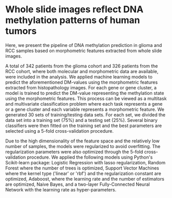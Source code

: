 # Whole slide images reflect DNA methylation patterns of human tumors

Here, we present the pipeline of DNA methylation prediction in glioma and RCC samples based on morphometric features extracted from whole slide images.

A total of 342 patients from the glioma cohort and 326 patients from the RCC cohort, where both molecular and morphometric data are available, were included in the analysis. We applied machine learning models to predict the aforementioned DM-values using the morphometric features extracted from histopathology images. For each gene or gene cluster, a model is trained to predict the DM-value representing the methylation state using the morphometric features. This process can be viewed as a multitask and multivariate classification problem where each task represents a gene or a gene cluster and each variable represents a morphometric feature. We generated 30 sets of training/testing data sets. For each set, we divided the data set into a training set (75\%) and a testing set (25\%). Several binary classifiers were then fitted on the training set and the best parameters are selected using a 5-fold cross-validation procedure.

Due to the high dimensionality of the feature space and the relatively low number of samples, the models were regularized to avoid overfitting. The regularization parameters were also optimized through the 5-fold cross-validation procedure. We applied the following models using Python's Scikit-learn package: Logistic Regression with lasso regularization, Random Forest where the number of trees is optimized, Support Vector Machines where the kernel type ('linear' or 'rbf') and the regularization constant are optimized, Adaboost, where the learning rate and the number of estimators are optimized, Naive Bayes, and a two-layer Fully-Connected Neural Network with the learning rate as hyper-parameters.
